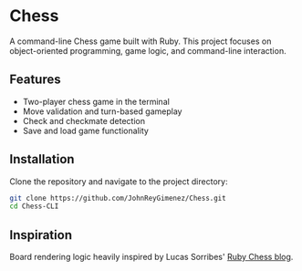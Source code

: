 # Chess

A command-line Chess game built with Ruby. This project focuses on object-oriented programming, game logic, and command-line interaction.

## Features

- Two-player chess game in the terminal
- Move validation and turn-based gameplay
- Check and checkmate detection
- Save and load game functionality

## Installation
Clone the repository and navigate to the project directory:

```bash
git clone https://github.com/JohnReyGimenez/Chess.git
cd Chess-CLI
```

## Inspiration

Board rendering logic heavily inspired by Lucas Sorribes' [Ruby Chess blog](https://medium.com/@lucas.sorribes/nostromo-my-ruby-chess-journey-part-i-7ef544b547a5).
